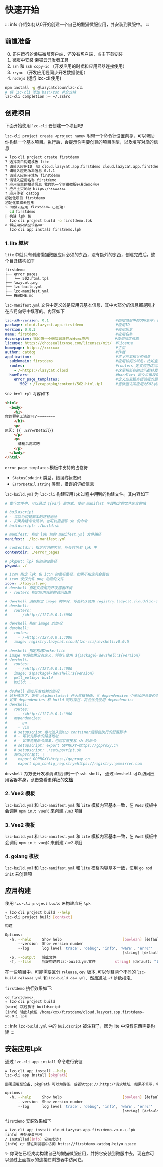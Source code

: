# 快速开始

::: info
介绍如何从0开始创建一个自己的懒猫微服应用，并安装到微服中。
:::

## 前置准备

0. 正在运行的懒猫微服客户端，还没有客户端，[点击下载](https://lazycat.cloud/download)安装
1. 微服中安装 [懒猫云开发者工具](https://appstore.lazycat.cloud/#/shop/detail/cloud.lazycat.developer.tools)
2. `ssh` 和 `ssh-copy-id` （开发应用的时候和应用容器连接使用）
3. `rsync` （开发应用是同步开发数据使用）
4. `nodejs` (运行 lzc-cli 使用)

```bash
npm install -g @lazycatcloud/lzc-cli
# 将 lzc-cli 添加 bash/zsh 补全支持
lzc-cli completion >> ~/.zshrc
```

## 创建项目
下面开始使用 `lzc-cli` 去创建一个项目吧!

`lzc-cli project create <project name>` 附带一个命令行设置向导，可以帮助你构建一个基本项目。执行后，会提示你需要创建的项目类型，以及填写对应的信息

```bash
➭ lzc-cli project create firstdemo                                          # 创建你的第一个lzc应用
? 选择项目构建模板 lite                                                        # 根据实际的应用场景选择需要模板
? 请输入应用ID, 如 cloud.lazycat.app.firstdemo cloud.lazycat.app.firstdemo    # 应用ID，尽量使用和 Android PKG ID 兼容的ID
? 请输入应用版本信息 0.0.1                                                     # 版本号
? 请输入应用子域名 firstdemo                                                   # 应用访问域名，要求盒子中唯一
? 请输入应用名称 firstdemo                                                     # 在启动界面中显示的名称
? 应用简单的描述信息 我的第一个懒猫微服开发demo应用                                # （非必填） 应用的基本描述信息，在商店中会显示出来
? 应用主页地址 https://xxxxxxx                                                # （非必填）应用主页
? 应用作者 catdog                                                             # （非必填）开发作者
初始化项目 firstdemo
初始化懒猫云应用
✨ 懒猫云应用 firstdemo 已创建:
  cd firstdemo
🚀 构建 lpk 包
  lzc-cli project build -o firstdemo.lpk
⚙ 将应用安装至设备中:
  lzc-cli app install firstdemo.lpk
```

### 1. lite 模板
`lite` 中就只有创建懒猫微服应用必须的东西，没有额外的东西，创建完成后，整个目录结构如下

``` shell
firstdemo
├── error_pages
│   └── 502.html.tpl
├── lazycat.png
├── lzc-build.yml
├── lzc-manifest.yml
└── README.md
```

`lzc-manifest.yml` 文件中定义的是应用的基本信息，其中大部分的信息都是刚才在应用向导中填写的。内容如下
```yaml
lzc-sdk-version: 0.1                               #指定微服中的SDK版本，如果指定的版本比当前正式版低，将会默认使用正式版
package: cloud.lazycat.app.firstdemo               #应用ID
version: 0.0.1                                     #应用版本
name: firstdemo                                    #应用名称
description: 我的第一个懒猫微服开发demo应用            #应用描述信息
license: https://choosealicense.com/licenses/mit/  #license
homepage: https://xxxxxxx                          #主页
author: catdog                                     #作者
application:                                       #定义应用相关的信息
  subdomain: firstdemo                             #应用访问的域名，比如盒子名称为catdog, 就可以通过 https://firstdemo.catdog.heiyu.space 访问
  routes:                                          #routers 定义应用访问路由
    - /=https://lazycat.cloud                      #这里把所有的访问都转发到 https://lazycat.cloud
  handlers:                                        #handlers 定义应用权限控制，服务错误等状态提示相关的处理方式
    error_page_templates:                          #定义应用服务错误后的展示界面
      '502': /lzcapp/pkg/content/502.html.tpl      #当微服访问应用为502状态码后，根据自定义的模板返回提示语
```

`502.html.tpl` 内容如下
```html
<html>
  <body>
    <h1>
你的程序无法访问了~~~~~~~~
    </h1>
    <p>
原因: {{ .ErrorDetail}}
    </p>
    <p>
      请稍后再试吧
    </p>
  </body>
</html>
```

`error_page_templates` 模板中支持的占位符
  - `StatusCode` `int` 类型，错误的状态码
  - `ErrorDetail` `string` 类型，错误的详细信息

`lzc-build.yml` 为 `lzc-cli` 构建应用`lpk` 过程中用到的构建文件。其内容如下

```yml
# 整个文件中，可以通过 ${var} 的方式，使用 manifest 字段指定的文件定义的值

# buildscript
# - 可以为构建脚本的路径地址
# - 如果构建命令简单，也可以直接写 sh 的命令
# buildscript: ./build.sh

# manifest: 指定 lpk 包的 manifest.yml 文件路径
manifest: ./lzc-manifest.yml

# contentdir: 指定打包的内容，将会打包到 lpk 中
contentdir: ./error_pages

# pkgout: lpk 包的输出路径
pkgout: ./

# icon 指定 lpk 包 icon 的路径路径，如果不指定将会警告
# icon 仅仅允许 png 后缀的文件
icon: ./lazycat.png
# devshell 自定义应用的开发容器环境
# - routers 指定应用容器的访问路由

# devshell 没有指定 image 的情况，将会默认使用 registry.lazycat.cloud/lzc-cli/devshell:v0.0.5
# devshell:
#   routers:
#     - /=http://127.0.0.1:8080

# devshell 指定 image 的情况
# devshell:
#   routes:
#     - /=http://127.0.0.1:3000
#   image: registry.lazycat.cloud/lzc-cli/devshell:v0.0.5

# devshell 指定构建Dockerfile
# image 字段如果没有定义，将默认使用 ${package}-devshell:${version}
# devshell:
#   routes:
#     - /=http://127.0.0.1:3000
#   image: ${package}-devshell:${version}
#   pull_policy: build
#   build: .

# dvshell 指定开发依赖的情况
# 这种情况下，选用 alpine:latest 作为基础镜像，在 dependencies 中添加所需要的开发依赖即可
# 如果 dependencies 和 build 同时存在，将会优先使用 dependencies
# devshell:
#   routes:
#     - /=http://127.0.0.1:3000
#   dependencies:
#     - go
#     - vim
#   # setupscript 每次进入到app container后都会执行的配置脚本
#   # - 可以为脚本的路径地址
#   # - 如果构建命令简单，也可以直接写 sh 的命令
#   # setupscript: export GOPROXY=https://goproxy.cn
#   # setupscript: ./setupscript.sh
#   setupscript: |
#     export GOPROXY=https://goproxy.cn
#     export npm_config_registry=https://registry.npmmirror.com
```

`devshell` 为方便开发和调试应用的一个 `ssh shell`， 通过 `devshell` 可以访问应用容器本身，点击查看更详细的[文档](./devshell.md)

### 2. Vue3 模板

`lzc-build.yml` 和 `lzc-manifest.yml` 和 `lite` 模板内容基本一致，在 `Vue3` 模板中会调用 `npm init vue@3` 来创建 `Vue3` 项目

### 3. Vue2 模板

`lzc-build.yml` 和 `lzc-manifest.yml` 和 `lite` 模板内容基本一致，在 `Vue2` 模板中会调用 `npm init vue@2` 来创建 `Vue2` 项目

### 4. golang 模板
`lzc-build.yml` 和 `lzc-manifest.yml` 和 `lite` 模板内容基本一致，使用 `go mod init` 来创建项

## 应用构建

使用 `lzc-cli project build` 来构建应用 `lpk`
```bash
➭ lzc-cli project build --help
lzc-cli project build [context]

构建

Options:
  -h, --help     Show help                            [boolean] [default: false]
      --version  Show version number                                   [boolean]
      --log      log level 'trace', 'debug', 'info', 'warn', 'error'
                                                      [string] [default: "info"]
  -o, --output   输出文件                                                   [string]
  -f, --file     指定构建的lzc-build.yml文件        [string] [default: "lzc-build.yml"]
```

在一些项目中，可能需要区分 `release`, `dev` 版本, 可以创建两个不同的 `lzc-build.release.yml` 和 `lzc-build.dev.yml`，然后通过 `-f` 参数指定。

`firstdemo` 执行效果如下:
```
cd firstdemo/
➭ lzc-cli project build
[warn] 跳过执行 buildscript
[info] 输出lpk包 /home/xxx/firstdemo/cloud.lazycat.app.firstdemo-v0.0.1.lpk
```

::: info
`lzc-build.yml` 中的 `buildscript` 被注释了，因为 lite 中没有东西需要构建
:::

## 安装应用Lpk

通过 `lzc-cli app install` 命令进行安装

```bash
➭ lzc-cli app install --help
lzc-cli app install [pkgPath]

部署应用至设备, pkgPath 可以为路径，或者https://,http://请求地址, 如果不填写，将默认为当前目录下的lpk

Options:
  -h, --help     Show help                            [boolean] [default: false]
      --version  Show version number                                   [boolean]
      --log      log level 'trace', 'debug', 'info', 'warn', 'error'
                                                      [string] [default: "info"]
```

`firstdemo` 安装效果如下
```bash
➭ lzc-cli app install cloud.lazycat.app.firstdemo-v0.0.1.lpk
[info] 开始安装应用
/ Installed[info] 安装成功！
[info] 👉 请在浏览器中访问 https://firstdemo.catdog.heiyu.space
```

✨ 你现在已经成功构建自己的懒猫微服应用，并把它安装到微服中去，现在你可以通过上面提示的连接在浏览器中访问它。
